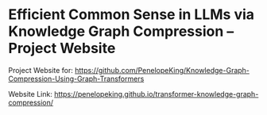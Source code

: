 # Efficient Common Sense in LLMs via Knowledge Graph Compression – Project Website
Project Website for: https://github.com/PenelopeKing/Knowledge-Graph-Compression-Using-Graph-Transformers


Website Link: https://penelopeking.github.io/transformer-knowledge-graph-compression/ 
